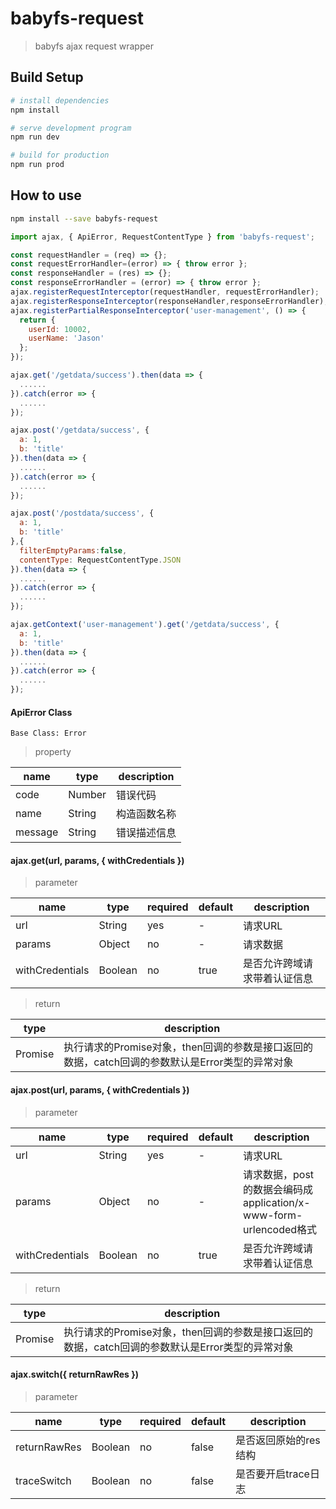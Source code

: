 # babyfs-request

> babyfs ajax request wrapper

## Build Setup

``` bash
# install dependencies
npm install

# serve development program
npm run dev

# build for production
npm run prod
```

## How to use

``` bash
npm install --save babyfs-request
```

``` javascript
import ajax, { ApiError, RequestContentType } from 'babyfs-request';

const requestHandler = (req) => {};
const requestErrorHandler=(error) => { throw error };
const responseHandler = (res) => {};
const responseErrorHandler = (error) => { throw error };
ajax.registerRequestInterceptor(requestHandler, requestErrorHandler);
ajax.registerResponseInterceptor(responseHandler,responseErrorHandler);
ajax.registerPartialResponseInterceptor('user-management', () => {
  return {
    userId: 10002,
    userName: 'Jason'
  };
});

ajax.get('/getdata/success').then(data => {
  ......
}).catch(error => {
  ......
});

ajax.post('/getdata/success', {
  a: 1,
  b: 'title'
}).then(data => {
  ......
}).catch(error => {
  ......
});

ajax.post('/postdata/success', {
  a: 1,
  b: 'title'
},{
  filterEmptyParams:false,
  contentType: RequestContentType.JSON
}).then(data => {
  ......
}).catch(error => {
  ......
});

ajax.getContext('user-management').get('/getdata/success', {
  a: 1,
  b: 'title'
}).then(data => {
  ......
}).catch(error => {
  ......
});
```

#### ApiError Class
    Base Class: Error
>property

name | type | description
----|----|----
code | Number | 错误代码
name | String | 构造函数名称
message | String | 错误描述信息

#### ajax.get(url, params, { withCredentials })

>parameter

name | type | required | default | description
----|----|----|----|----
url | String | yes | - | 请求URL
params | Object | no | - | 请求数据
withCredentials | Boolean | no | true | 是否允许跨域请求带着认证信息

>return

type | description
----|----
Promise | 执行请求的Promise对象，then回调的参数是接口返回的数据，catch回调的参数默认是Error类型的异常对象

#### ajax.post(url, params, { withCredentials })

>parameter

name | type | required | default | description
----|----|----|----|----
url | String | yes | - | 请求URL
params | Object | no | - | 请求数据，post的数据会编码成application/x-www-form-urlencoded格式
withCredentials | Boolean | no | true | 是否允许跨域请求带着认证信息

>return

type | description
----|----
Promise | 执行请求的Promise对象，then回调的参数是接口返回的数据，catch回调的参数默认是Error类型的异常对象

#### ajax.switch({ returnRawRes })

>parameter

name | type | required | default | description
----|----|----|----|----
returnRawRes | Boolean | no | false | 是否返回原始的res结构
traceSwitch | Boolean | no | false | 是否要开启trace日志
